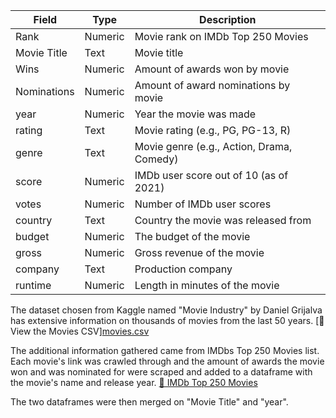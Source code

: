 | Field       | Type    | Description                                         |
|-------------|---------|-----------------------------------------------------|
| Rank        | Numeric | Movie rank on IMDb Top 250 Movies                  |
| Movie Title | Text    | Movie title                                        |
| Wins        | Numeric | Amount of awards won by movie                      |
| Nominations | Numeric | Amount of award nominations by movie               |
| year        | Numeric | Year the movie was made                            |
| rating      | Text    | Movie rating (e.g., PG, PG-13, R)                  |
| genre       | Text    | Movie genre (e.g., Action, Drama, Comedy)          |
| score       | Numeric | IMDb user score out of 10 (as of 2021)             |
| votes       | Numeric | Number of IMDb user scores                         |
| country     | Text    | Country the movie was released from                |
| budget      | Numeric | The budget of the movie                            |
| gross       | Numeric | Gross revenue of the movie                         |
| company     | Text    | Production company                                 |
| runtime     | Numeric | Length in minutes of the movie                     |

The dataset chosen from Kaggle named "Movie Industry" by Daniel Grijalva has extensive information on thousands of movies from the last 50 years.
[📄 View the Movies CSV][movies.csv](https://github.com/user-attachments/files/20030882/movies.csv)

The additional information gathered came from IMDbs Top 250 Movies list. Each movie's link was crawled through and the amount of awards the movie won and was nominated for were scraped and added to a dataframe with the movie's name and release year.
[🔗 IMDb Top 250 Movies](https://www.imdb.com/chart/top/?ref_=nv_mv_250)

The two dataframes were then merged on "Movie Title" and "year".
